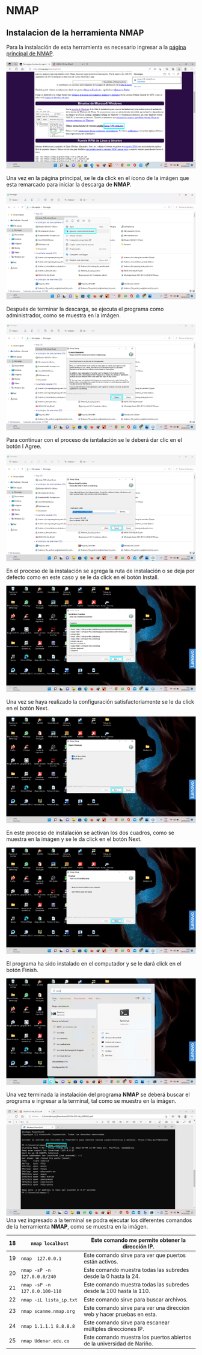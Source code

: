 #  **NMAP**

## **Instalacion de la herramienta NMAP**

Para la instalación de esta herramienta es necesario ingresar a la [página principal de NMAP][1_1].

[1_1]:https://nmap.org/download.html

![Img_01](Img/Img_01.png)

Una vez en la página principal, se le da click en el ícono de la imágen que esta remarcado para iniciar la descarga de **NMAP**.

![Img_02](Img/Img_02.png)

Después de terminar la descarga, se ejecuta el programa como administrador, como se muestra en la imágen.

![Img_03](Img/Img_03.png)

Para continuar con el proceso de isntalación se le deberá dar clic en el botón I Agree.

![Img_04](Img/Img_04.png)

En el proceso de la instalación se agrega la ruta de instalación o se deja por defecto como en este caso y se le da click en el botón Install.

![Img_05](Img/Img_05.png)

Una vez se haya realizado la configuración satisfactoriamente se le da click en el botón Next.

![Img_06](Img/Img_06.png)

En este proceso de instalación se activan los dos cuadros, como se muestra en la imágen y se le da click en el botón Next.

![Img_07](Img/Img_07.png)

El programa ha sido instalado en el computador y se le dará click en el botón Finish.


![Img_08](Img/Img_08.png)

Una vez terminada la instalación del programa **NMAP** se deberá buscar el programa e ingresar a la terminal, tal como se muestra en la imágen.

![Img_09](Img/Img_09.png) 
Una vez ingresado a la terminal se podra ejecutar los diferentes comandos de la herramienta **NMAP**, como se muestra en la imágen.


|     18    |     `nmap localhost`    |     Este comando me permite obtener la dirección IP.    |
|---|---|---|
|     19    |     `nmap  127.0.0.1`    |     Este comando sirve para ver que puertos están activos.    |
|     20    |     `nmap -sP -n 127.0.0.0/240`   |     Este comando muestra todas las subredes desde la 0 hasta la 24.    |
|     21    |     `nmap -sP -n 127.0.0.100-110`    |     Este comando muestra todas las subredes desde la 100 hasta la 110.    |
|     22    |     `nmap -iL lista_ip.txt`    |     Este comando sirve para buscar archivos.    |
|     23    |     `nmap scanme.nmap.org`    |     Este comando sirve para ver una dirección web y hacer pruebas en esta.    |
|     24    |      `nmap 1.1.1.1 8.8.8.8`    |     Este comando sirve para escanear múltiples direcciones IP.    |
|     25    |     `nmap Udenar.edu.co`    | Este comando muestra los puertos abiertos de  la universidad de Nariño.         |

